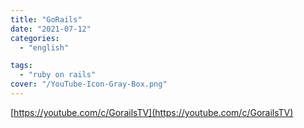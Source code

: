 ```yaml
---
title: "GoRails"
date: "2021-07-12"
categories:
  - "english"

tags:
  - "ruby on rails"
cover: "/YouTube-Icon-Gray-Box.png"
---
```


[https://youtube.com/c/GorailsTV](https://youtube.com/c/GorailsTV)
